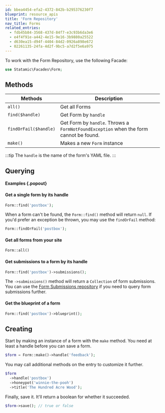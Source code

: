 ```yaml
---
id: bbea4454-efa2-4372-842b-b295376230f7
blueprint: resource_apis
title: 'Form Repository'
nav_title: Forms
related_entries:
  - fdb45b84-3568-437d-84f7-e3c93b6da3e6
  - e4f4f91e-a442-4e15-9e16-3b9880a25522
  - d630ea15-d94f-4404-84d2-0926a898e672
  - 02261135-24fa-4d2f-9bc5-a7d2f5e6a975
---
```

To work with the Form Repository, use the following Facade:

```php
use Statamic\Facades\Form;
```

## Methods

| Methods | Description |
| ------- | ----------- |
| `all()` | Get all Forms |
| `find($handle)` | Get Form by `handle` |
| `findOrFail($handle)` | Get Form by `handle`. Throws a `FormNotFoundException` when the form cannot be found. |
| `make()` | Makes a new `Form` instance |

:::tip
The `handle` is the name of the form's YAML file.
:::

## Querying

#### Examples {.popout}

#### Get a single form by its handle

```php
Form::find('postbox');
```

When a form can't be found, the `Form::find()` method will return `null`. If you'd prefer an exception be thrown, you may use the `findOrFail` method:

```php
Form::findOrFail('postbox');
```

#### Get all forms from your site

```php
Form::all()
```

#### Get submissions to a form by its handle

```php
Form::find('postbox')->submissions();
```

The `->submissions()` method will return a `Collection` of form submissions. You can use the [Form Submissions repository](/repositories/form-submission-repository) if you need to query form submissions further.

#### Get the blueprint of a form

```php
Form::find('postbox')->blueprint();
```


## Creating

Start by making an instance of a form with the `make` method.
You need at least a handle before you can save a form.

```php
$form = Form::make()->handle('feedback');
```

You may call additional methods on the entry to customize it further.

```php
$form
  ->handle('postbox')
  ->honeypot('winnie-the-pooh')
  ->title('The Hundred Acre Wood');
```

Finally, save it. It'll return a boolean for whether it succeeded.

```php
$form->save(); // true or false
```
